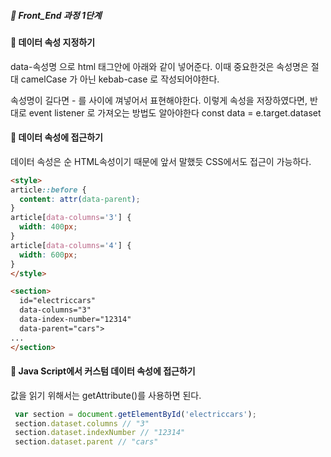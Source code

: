 ##### 🍑  Front_End 과정 1단계 


#### :peach: 데이터 속성 지정하기 
data-속성명 으로 html 태그안에 아래와 같이 넣어준다.
이때 중요한것은 속성명은 절대 camelCase  가 아닌 kebab-case 로 작성되어야한다.

속성명이 길다면 - 를 사이에 껴넣어서 표현해야한다.
이렇게 속성을 저장하였다면, 반대로 event listener 로 가져오는 방법도 알아야한다
const data = e.target.dataset

#### :peach: 데이터 속성에 접근하기

데이터 속성은 순 HTML속성이기 때문에 앞서 말했듯 CSS에서도 접근이 가능하다.
```html
<style>
article::before {
  content: attr(data-parent);
}
article[data-columns='3'] {
  width: 400px;
}
article[data-columns='4'] {
  width: 600px;
}
</style>

<section>
  id="electriccars"
  data-columns="3"
  data-index-number="12314"
  data-parent="cars">
...
</section>

```

#### :peach: Java Script에서 커스텀 데이터 속성에 접근하기

값을 읽기 위해서는 getAttribute()를 사용하면 된다.
```js
 var section = document.getElementById('electriccars'); 
 section.dataset.columns // "3" 
 section.dataset.indexNumber // "12314" 
 section.dataset.parent // "cars"

```



